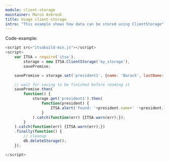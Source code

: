 ```yaml
---
module: client-storage
maintainer: Marco Asbreuk
title: Usage client-storage
intro: "This example shows how data can be stored using ClientStorage"
---
```


<p class="spaced">Code-example:</p>


```js
<script src="itsabuild-min.js"></script>
<script>
    var ITSA = require('itsa'),
        storage = new ITSA.ClientStorage('my_storage'),
        savePromise;

    savePromise = storage.set('president1', {name: 'Barack', lastName: 'Obama', 'birth': 1961})

    // wait for saving to be finished before reading it
    savePromise.then(
        function() {
            storage.get('president1').then(
                function(president) {
                    ITSA.alert('found: '+president.name+' '+president.lastName);
                }
            ).catch(function(err) {ITSA.warn(err);});
        }
    ).catch(function(err) {ITSA.warn(err);})
    .finally(function() {
        // cleanup
        db.deleteStorage();
    });

</script>
```

<script src="../../dist/itsabuild-min.js"></script>
<script>
    var ITSA = require('itsa'),
        storage = new ITSA.ClientStorage('my_storage'),
        savePromise;

    savePromise = storage.set('president1', {name: 'Barack', lastName: 'Obama', 'birth': 1961})

    // wait for saving to be finished before reading it
    savePromise.then(
        function() {
            storage.get('president1').then(
                function(president) {
                    ITSA.alert('found: '+president.name+' '+president.lastName);
                }
            ).catch(function(err) {ITSA.warn(err);});
        }
    ).catch(function(err) {ITSA.warn(err);})
    .finally(function() {
        // cleanup
        return db.deleteStorage();
    })
    .catch(function(err) {ITSA.warn(err);})

</script>
